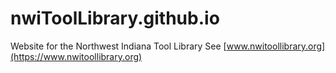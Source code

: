 # nwiToolLibrary.github.io

Website for the Northwest Indiana Tool Library
See [www.nwitoollibrary.org](https://www.nwitoollibrary.org)
